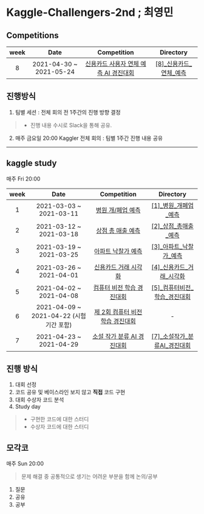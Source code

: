 # Kaggle-Challengers-2nd ; 최영민

## Competitions

| week | Date | Competition | Directory |
| :--: | :--: | :---------: | :-------: |
| 8 | 2021-04-30 ~ 2021-05-24 | [신용카드 사용자 연체 예측 AI 경진대회](https://dacon.io/competitions/official/235713/overview/description#desc-info) | [[8]_신용카드_연체_예측]([8]_신용카드_연체_예측/) |

## 진행방식

1. 팀별 세션 : 전체 회의 전 1주간의 진행 방향 결정
> - 진행 내용 수시로 Slack을 통해 공유.
2. 매주 금요일 20:00 Kaggler 전체 회의 : 팀별 1주간 진행 내용 공유

****

## kaggle study

매주 Fri 20:00

| week | Date | Competition | Directory |
| :--: | :--: | :---------: | :-------: |
| 1 | 2021-03-03 ~ 2021-03-11 | [병원 개/폐업 예측](https://dacon.io/competitions/official/9565/overview/description/) | [[1]_병원_개폐업_예측]([1]_병원_개폐업_예측/) |
| 2 | 2021-03-12 ~ 2021-03-18 | [상점 총 매출 예측](https://dacon.io/competitions/official/136/overview/description/) | [[2]_상점_총매출_예측]([2]_상점_총매출_예측/) |
| 3 | 2021-03-19 ~ 2021-03-25 | [아파트 낙찰가 예측](https://dacon.io/competitions/official/17801/overview/description/) | [[3]_아파트_낙찰가_예측]([3]_아파트_낙찰가_예측/) |
| 4 | 2021-03-26 ~ 2021-04-01 | [신용카드 거래 시각화](https://dacon.io/competitions/official/42473/overview/description/) | [[4]_신용카드_거래_시각화]([4]_신용카드_거래_시각화/) | 
| 5 | 2021-04-02 ~ 2021-04-08 | [컴퓨터 비전 학습 경진대회](https://dacon.io/competitions/official/235697/overview/description/) | [[5]_컴퓨터비전_학습_경진대회]([5]_컴퓨터비전_학습_경진대회/) |
| 6 | 2021-04-09 ~ 2021-04-22 (시험기간 포함) | [제 2회 컴퓨터 비전 학습 경진대회](https://dacon.io/competitions/official/235697/overview/description/) | - |
| 7 | 2021-04-23 ~ 2021-04-29 | [소설 작가 분류 AI 경진대회](https://dacon.io/competitions/official/235670/overview/description/) | [[7]_소설작가_분류AI_경진대회]([7]_소설작가_분류AI_경진대회/)

## 진행 방식

1. 대회 선정
2. 코드 공유 및 베이스라인 보지 않고 **직접** 코드 구현
3. 대회 수상자 코드 분석
4. Study day
> - 구현한 코드에 대한 스터디
> - 수상자 코드에 대한 스터디

## 모각코

매주 Sun 20:00

> 문제 해결 중 공통적으로 생기는 어려운 부분을 함께 논의/공부
1. 질문
2. 공유
3. 공부
